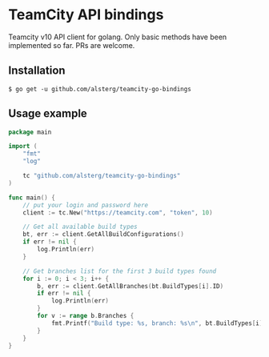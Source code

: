 # TeamCity API bindings
Teamcity v10 API client for golang. Only basic methods have been implemented so far. PRs are welcome.

## Installation
```
$ go get -u github.com/alsterg/teamcity-go-bindings
```

## Usage example
```go
package main

import (
	"fmt"
	"log"

	tc "github.com/alsterg/teamcity-go-bindings"
)

func main() {
	// put your login and password here
	client := tc.New("https://teamcity.com", "token", 10)

	// Get all available build types
	bt, err := client.GetAllBuildConfigurations()
	if err != nil {
		log.Println(err)
	}

	// Get branches list for the first 3 build types found
	for i := 0; i < 3; i++ {
		b, err := client.GetAllBranches(bt.BuildTypes[i].ID)
		if err != nil {
			log.Println(err)
		}
		for v := range b.Branches {
			fmt.Printf("Build type: %s, branch: %s\n", bt.BuildTypes[i].ID, b.Branches[v].Name)
		}
	}
}
```
